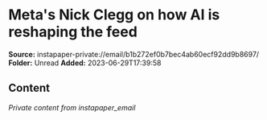 # Meta's Nick Clegg on how AI is reshaping the feed

**Source:** instapaper-private://email/b1b272ef0b7bec4ab60ecf92dd9b8697/
**Folder:** Unread
**Added:** 2023-06-29T17:39:58




## Content
*Private content from instapaper_email*
